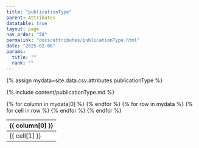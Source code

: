 ```yaml
---
title: "publicationType"
parent: Attributes
datatable: true
layout: page
nav_order: "50"
permalink: "docs/attributes/publicationType.html"
date: "2025-02-08"
params:
  title: ""
  rank: ""
---
```

{% assign mydata=site.data.csv.attributes.publicationType %} 

{% include content/publicationType.md %}

<table id="myTable" class="display" style="width:100%">
    <thead>
    {% for column in mydata[0] %}
        <th>{{ column[0] }}</th>
    {% endfor %}
    </thead>
    <tbody>
    {% for row in mydata %}
        <tr>
        {% for cell in row %}
            <td>{{ cell[1] }}</td>
        {% endfor %}
        </tr>
    {% endfor %}
    </tbody>
</table>
<script type="text/javascript">
  $(document).ready(function () {
    $('#myTable').DataTable({
      responsive: true,
      deferRender: false,
      paging: false,
      order: [],
    });
  });
</script>
